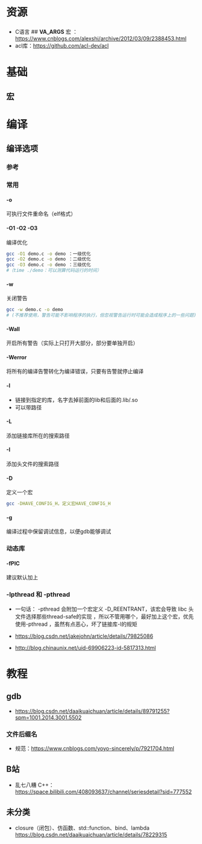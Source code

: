 # 资源

### 

- C语言 ## __VA_ARGS__ 宏 ：https://www.cnblogs.com/alexshi/archive/2012/03/09/2388453.html
- acl库：https://github.com/acl-dev/acl

# 基础

## 宏

# 编译

## 编译选项

### 参考

### 常用

#### -o

 可执行文件重命名（elf格式） 

####  -O1 -O2 -O3 

 编译优化 

```bash
gcc -O1 demo.c -o demo ：一级优化
gcc -O2 demo.c -o demo ：二级优化
gcc -O3 demo.c -o demo ：三级优化
#（time ./demo：可以测算代码运行的时间）
```

####  -w 

 关闭警告 

```bash
gcc -w demo.c -o demo
# (不推荐使用，警告可能不影响程序的执行，但忽视警告运行时可能会造成程序上的一些问题)
```

####  -Wall 

 开启所有警告（实际上只打开大部分，部分要单独开启）

#### -Werror

  将所有的编译告警转化为编译错误，只要有告警就停止编译 

#### -l

- 链接到指定的库，名字去掉前面的lib和后面的.lib/.so
- 可以带路径

#### -L

添加链接库所在的搜索路径

#### -I

添加头文件的搜索路径

#### -D

 定义一个宏

```bash
gcc -DHAVE_CONFIG_H，定义宏HAVE_CONFIG_H 
```

#### -g

 编译过程中保留调试信息，以便gdb能够调试 







### 动态库

#### -fPIC




建议默认加上





### -lpthread 和 -pthread

- 一句话：  -pthread 会附加一个宏定义 -D_REENTRANT，该宏会导致 libc 头文件选择那些thread-safe的实现 ，所以不管用哪个，最好加上这个宏，优先使用-pthread ，虽然有点恶心，坏了链接库-l的规矩

- https://blog.csdn.net/jakejohn/article/details/79825086
- http://blog.chinaunix.net/uid-69906223-id-5817313.html

# 教程

## gdb

- https://blog.csdn.net/daaikuaichuan/article/details/89791255?spm=1001.2014.3001.5502

### 文件后缀名

- 规范：https://www.cnblogs.com/yoyo-sincerely/p/7921704.html

## B站

- 乱七八糟 C++：https://space.bilibili.com/408093637/channel/seriesdetail?sid=777552



## 未分类

- closure（闭包）、仿函数、std::function、bind、lambda  https://blog.csdn.net/daaikuaichuan/article/details/78229315

